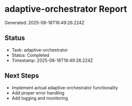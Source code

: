 # adaptive-orchestrator Report

Generated: 2025-08-18T16:49:26.224Z

## Status
- Task: adaptive-orchestrator
- Status: Completed
- Timestamp: 2025-08-18T16:49:26.224Z

## Next Steps
- Implement actual adaptive-orchestrator functionality
- Add proper error handling
- Add logging and monitoring
